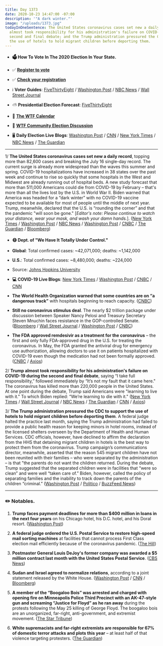 ```yaml
---
title: Day 1373
date: 2020-10-23 14:47:00 -07:00
description: '"A dark winter."'
image: "/uploads/1373.jpg"
todayInOneSentence: The United States coronavirus cases set new a daily record; Trump
  almost took responsibility for his administration's failure on COVID-19 during the
  second and final debate; and the Trump administration pressured the CDC to support
  the use of hotels to hold migrant children before deporting them.
---
```


* #### 🗳 How To Vote In The 2020 Election In Your State.

* ✅ **[Register to vote](https://www.vote.org/register-to-vote/)**

* ✅ **[Check your registration](https://www.vote.org/am-i-registered-to-vote/)**

* ℹ️ **Voter Guides**: [FiveThirtyEight](https://projects.fivethirtyeight.com/how-to-vote-2020/) / [Washington Post](https://www.washingtonpost.com/elections/2020/how-to-vote/) / [NBC News](https://www.nbcnews.com/specials/plan-your-vote-state-by-state-guide-voting-by-mail-early-in-person-voting-election/index.html?cid=bc_npd_nn_ms_np-1_200816) / [Wall Street Journal](https://www.wsj.com/articles/how-to-vote-by-mail-in-every-state-11597840923)

* ⛅️ **Presidential Election Forecast**: [FiveThirtyEight](https://projects.fivethirtyeight.com/2020-election-forecast/)

* 📆 **[The WTF Calendar](https://talk.whatthefuckjusthappenedtoday.com/t/the-wtf-event-calendar/5888)**

* 💬 **[WTF Community Election Discussion](https://talk.whatthefuckjusthappenedtoday.com/t/2020-general-election-trump-vs-biden/5758)**

* 🖥 **Daily Election Live Blogs**:  [Washington Post](https://www.washingtonpost.com/elections/2020/10/23/trump-biden-live-updates/) / [CNN](https://www.cnn.com/politics/live-news/us-election-news-10-23-2020/index.html) / [New York Times](https://www.nytimes.com/live/2020/10/23/us/debate-trump-biden?action=click&module=Top%20Stories&pgtype=Homepage) / [NBC News](https://www.nbcnews.com/politics/2020-election/live-blog/2020-10-23-trump-biden-election-n1244355) / [The Guardian](https://www.theguardian.com/us-news/live/2020/oct/23/donald-trump-joe-biden-tv-debate-reaction-us-election-coronavirus-covid-19-live-updates)

---

1/ **The United States coronavirus cases set new a daily record**, topping more than 82,600 cases and breaking the July 16 single-day record. The current surge is already more widespread than the waves this summer and spring. COVID-19 hospitalizations have increased in 38 states over the past week and continue to rise so quickly that some hospitals in the West and Midwest are already running out of hospital beds. A new study forecast that more than 511,000 Americans could die from COVID-19 by February – that's more than all the lives lost by the U.S. in World War II. Biden warned that America was headed for a “dark winter” with no COVID-19 vaccine expected to be available for most of people until the middle of next year. Trump, meanwhile, declared that the U.S. is “rounding the corner” and that the pandemic "will soon be gone." \[*Editor's note: Please continue to watch your distance, wear your mask, and wash your damn hands.*\]. ([New York Times](https://www.nytimes.com/2020/10/23/us/covid-worst-day.html) / [Washington Post](https://www.washingtonpost.com/health/2020/10/23/covid-us-spike-cases/) / [NBC News](https://www.nbcnews.com/news/us-news/coronavirus-case-increase-sets-new-u-s-record-rising-over-n1244490) / [Washington Post](https://www.washingtonpost.com/health/2020/10/23/covid-us-spike-cases/) / [CNBC](https://www.cnbc.com/2020/10/23/covid-us-reports-more-than-71600-new-cases-as-hospitalizations-rise.html) / [The Guardian](https://www.theguardian.com/world/2020/oct/23/coronavirus-half-a-million-deaths-study-forecasts) / [Bloomberg](https://www.bloomberg.com/news/articles/2020-10-22/illinois-ohio-hit-highs-fda-approves-remdesivir-virus-update?srnd=premium&sref=MIBMEEoj))

* #### 😷 Dept. of "We Have It Totally Under Control."

* **Global**: Total confirmed cases: \~42,071,000; deaths: \~1,142,000

* **U.S.**: Total confirmed cases: \~8,480,000; deaths: \~224,000

* Source: [Johns Hopkins University](https://coronavirus.jhu.edu/map.html)

* **💻 COVID-19 Live Blogs**: [New York Times](https://www.nytimes.com/live/2020/10/23/world/covid-19-coronavirus-updates) / [Washington Post](https://www.washingtonpost.com/nation/2020/10/23/coronavirus-covid-live-updates-us/) / [CNBC](https://www.cnbc.com/2020/10/23/coronavirus-live-updates.html) / [CNN](https://www.cnn.com/world/live-news/coronavirus-pandemic-10-23-20-intl/index.html)

* **The World Health Organization warned that some countries are on “a dangerous track”** with hospitals beginning to reach capacity. ([CNBC](https://www.cnbc.com/2020/10/23/who-chief-warns-next-few-months-wi.html))

* **Still no coronavirus stimulus deal**. The nearly $2 trillion package under discussion between Speaker Nancy Pelosi and Treasury Secretary Steven Mnuchin  faces resistance in the GOP-controlled Senate. ([Bloomberg](https://www.bloomberg.com/news/articles/2020-10-23/pelosi-white-house-point-fingers-as-stimulus-negotiations-stall?srnd=premium&sref=MIBMEEoj) / [Wall Street Journal](https://www.wsj.com/articles/negotiators-defend-continuing-talks-on-coronavirus-aid-deal-11603403198?mod=politics_lead_pos4) / [Washington Post](https://www.washingtonpost.com/us-policy/2020/10/23/trump-congress-coronavirus-bailout/) / [CNBC](https://www.cnbc.com/2020/10/22/stock-market-futures-open-to-close-news.html))

* **The FDA approved remdesivir as a treatment for the coronavirus** – the first and only fully FDA-approved drug in the U.S. for treating the coronavirus. In May, the FDA granted the antiviral drug for emergency use authorization, allowing doctors to use it on patients hospitalized with COVID-19 even though the medication had not been formally approved. ([CNBC](https://www.cnbc.com/2020/10/22/fda-approves-gileads-remdesivir-as-coronavirus-treatment.html) / [Axios](https://www.axios.com/fda-approves-remdesivir-gilead-coronavirus-55a82ae5-7b5e-4bfd-8ba3-d1d4837e07de.html))

2/ **Trump almost took responsibility for his administration's failure on COVID-19 during the second and final debate**, saying “I take full responsibility,” followed immediately by “It’s not my fault that it came here." The coronavirus has killed more than 220,000 people in the United States. At one point during the debate, Trump said Americans were "learning to live with it." To which Biden replied: “We’re learning to die with it." ([New York Times](https://www.nytimes.com/2020/10/22/us/politics/debate-presidential-recap.html) / [Wall Street Journal](https://www.wsj.com/articles/the-final-presidential-debate-the-moments-that-mattered-11603422757) / [NBC News](https://www.nbcnews.com/politics/2020-election/4-takeaways-last-presidential-debate-2020-n1244383) / [The Guardian](https://www.theguardian.com/us-news/2020/oct/23/trump-biden-presidential-biden-election-analysis) / [CNN](https://www.cnn.com/2020/10/23/politics/takeaways-final-biden-trump-debate/index.html) / [Axios](https://www.axios.com/trump-biden-debate-coronavirus-14b6e962-e968-4547-933d-6d7105df24b9.html))

3/ **The Trump administration pressured the CDC to support the use of hotels to hold migrant children before deporting them**. A federal judge halted the practice last month, saying the Trump administration had failed to provide a public health reason for keeping minors in hotel rooms, instead of the licensed shelters overseen by the Department of Health and Human Services. CDC officials, however, have declined to affirm the declaration from the HHS that detaining migrant children in hotels is the best way to protect them from the coronavirus. Trump campaign’s communications director, meanwhile, asserted that the reason 545 migrant children have not been reunited with their families – who were separated by the administration – is that "the parents do not want the children returned. During the debate, Trump suggested that the separated children were in facilities that “were so clean” and were well “taken care of.” Biden, however, called the policy of separating families and the inability to track down the parents of the children “criminal.” ([Washington Post](https://www.washingtonpost.com/health/2020/10/23/immigrant-minors-hotels-trump/) / [Politico](https://www.politico.com/news/2020/10/23/trump-campaign-spox-claims-parents-of-separated-migrants-dont-want-children-back-431595) / [BuzzFeed News](https://www.buzzfeednews.com/article/hamedaleaziz/trump-debate-immigrant-children-cages))

---

### ✏️ Notables.

1. **Trump faces payment deadlines for more than $400 million in loans in the next four years** on his Chicago hotel, his D.C. hotel, and his Doral resort. ([Washington Post](https://www.washingtonpost.com/politics/trump-debt-election/2020/10/23/411ab8c2-0e33-11eb-b1e8-16b59b92b36d_story.html))

2. **A federal judge ordered the U.S. Postal Service to restore high-speed mail sorting machines** at facilities that cannot process First Class election mail efficiently because of the coronavirus pandemic. ([The Hill](https://thehill.com/homenews/administration/522422-judge-orders-postal-service-to-restore-high-speed-mail-sorting))

3. **Postmaster General Louis DeJoy's former company was awarded a $5 million contract last month with the United States Postal Service**. ([CBS News](https://www.cbsnews.com/news/usps-contract-xpo-logistics-postmaster-general-louis-dejoy/#:\~:text=Postal%20Service%20awards%20%245%20million%20contract%20to%20Postmaster%20DeJoy's%20former%20company%2C%20XPO,-By%20Stephen%20Gandel&text=Postmaster%20General%20Louis%20DeJoy))

4. **Sudan and Israel agreed to normalize relations**, according to a joint statement released by the White House. ([Washington Post](https://www.washingtonpost.com/world/middle_east/israel-sudan-peace-normalization-terrorism/2020/10/23/285f53e4-1548-11eb-a258-614acf2b906d_story.html) / [CNN](https://www.cnn.com/2020/10/23/politics/trump-sudan-israel/index.html) / [Bloomberg](https://www.bloomberg.com/news/articles/2020-10-23/trump-says-israel-and-sudan-reach-peace-accord-after-uae-deal?srnd=politics-vp&sref=MIBMEEoj))

5. **A member of the “Boogaloo Bois” was arrested and charged with opening fire on Minneapolis Police Third Precinct with an AK-47-style gun and screaming “Justice for Floyd” as he ran away** during the protests following the May 25 killing of George Floyd. The boogaloo bois are an unorganized, far-right, anti-government, and extremist movement. ([The Star Tribune](https://www.startribune.com/charges-boogaloo-bois-fired-on-mpls-precinct-shouted-justice-for-floyd/572843802/))

6. **White supremacists and far-right extremists are responsible for 67% of domestic terror attacks and plots this year** – at least half of that violence targeting protesters. ([The Guardian](https://www.theguardian.com/world/2020/oct/22/white-supremacists-rightwing-domestic-terror-2020))